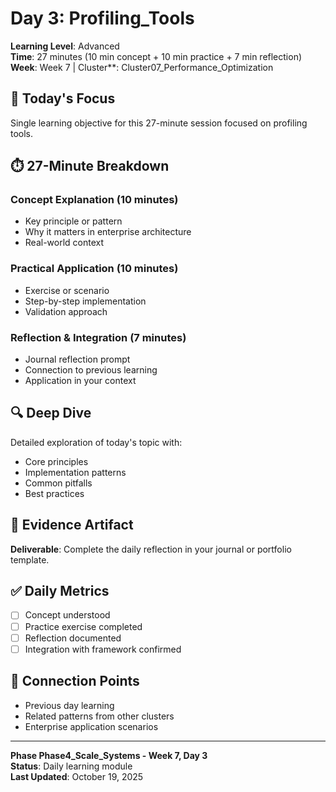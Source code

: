 # Day 3: Profiling_Tools

**Learning Level**: Advanced  
**Time**: 27 minutes (10 min concept + 10 min practice + 7 min reflection)  
**Week**: Week 7 | Cluster**: Cluster07_Performance_Optimization

## 🎯 Today's Focus

Single learning objective for this 27-minute session focused on profiling tools.

## ⏱️ 27-Minute Breakdown

### Concept Explanation (10 minutes)

- Key principle or pattern
- Why it matters in enterprise architecture
- Real-world context

### Practical Application (10 minutes)

- Exercise or scenario
- Step-by-step implementation
- Validation approach

### Reflection & Integration (7 minutes)

- Journal reflection prompt
- Connection to previous learning
- Application in your context

## 🔍 Deep Dive

Detailed exploration of today's topic with:

- Core principles
- Implementation patterns
- Common pitfalls
- Best practices

## 💼 Evidence Artifact

**Deliverable**: Complete the daily reflection in your journal or portfolio template.

## ✅ Daily Metrics

- [ ] Concept understood
- [ ] Practice exercise completed
- [ ] Reflection documented
- [ ] Integration with framework confirmed

## 🔗 Connection Points

- Previous day learning
- Related patterns from other clusters
- Enterprise application scenarios

---

**Phase Phase4_Scale_Systems - Week 7, Day 3**  
**Status**: Daily learning module  
**Last Updated**: October 19, 2025

